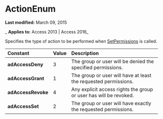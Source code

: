 
# ActionEnum

 **Last modified:** March 09, 2015

 _ **Applies to:** Access 2013 | Access 2016_



Specifies the type of action to be performed when [SetPermissions](63d1053d-fb32-456b-ae67-3a4e45aa01af.md) is called.


|**Constant**|**Value**|**Description**|
|:-----|:-----|:-----|
|**adAccessDeny**|3|The group or user will be denied the specified permissions.|
|**adAccessGrant**|1|The group or user will have at least the requested permissions.|
|**adAccessRevoke**|4|Any explicit access rights the group or user has will be revoked.|
|**adAccessSet**|2|The group or user will have exactly the requested permissions.|
